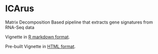 # ICArus
Matrix Decomposition Based pipeline that extracts gene signatures from RNA-Seq data

Vignette in [R markdown format](https://github.com/Zha0rong/ICArus/blob/main/vignettes/ICARus.Rmd).

Pre-built Vignette in [HTML format](https://github.com/Zha0rong/ICArus/blob/main/docs/ICARus.html).
